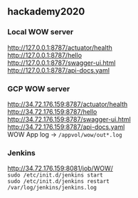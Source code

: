 hackademy2020
----------------

### Local WOW server
http://127.0.0.1:8787/actuator/health  
http://127.0.0.1:8787/hello  
http://127.0.0.1:8787/swagger-ui.html  
http://127.0.0.1:8787/api-docs.yaml

### GCP WOW server
http://34.72.176.159:8787/actuator/health  
http://34.72.176.159:8787/hello  
http://34.72.176.159:8787/swagger-ui.html  
http://34.72.176.159:8787/api-docs.yaml  
WOW App log -> `/appvol/wow/out*.log`

### Jenkins
http://34.72.176.159:8081/job/WOW/  
```sudo /etc/init.d/jenkins start```  
```sudo /etc/init.d/jenkins restart```  
`/var/log/jenkins/jenkins.log`
